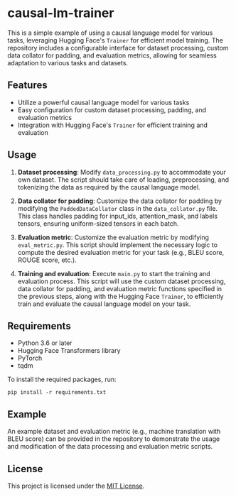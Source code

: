 # causal-lm-trainer  
  
This is a simple example of using a causal language model for various tasks, leveraging Hugging Face's `Trainer` for efficient model training. The repository includes a configurable interface for dataset processing, custom data collator for padding, and evaluation metrics, allowing for seamless adaptation to various tasks and datasets.  
  
## Features  
  
- Utilize a powerful causal language model for various tasks  
- Easy configuration for custom dataset processing, padding, and evaluation metrics  
- Integration with Hugging Face's `Trainer` for efficient training and evaluation  
  
## Usage  
  
1. **Dataset processing**: Modify `data_processing.py` to accommodate your own dataset. The script should take care of loading, preprocessing, and tokenizing the data as required by the causal language model.  
  
2. **Data collator for padding**: Customize the data collator for padding by modifying the `PaddedDataCollator` class in the `data_collator.py` file. This class handles padding for input_ids, attention_mask, and labels tensors, ensuring uniform-sized tensors in each batch.  
  
3. **Evaluation metric**: Customize the evaluation metric by modifying `eval_metric.py`. This script should implement the necessary logic to compute the desired evaluation metric for your task (e.g., BLEU score, ROUGE score, etc.).  
  
4. **Training and evaluation**: Execute `main.py` to start the training and evaluation process. This script will use the custom dataset processing, data collator for padding, and evaluation metric functions specified in the previous steps, along with the Hugging Face `Trainer`, to efficiently train and evaluate the causal language model on your task.  
  
## Requirements  
  
- Python 3.6 or later  
- Hugging Face Transformers library  
- PyTorch  
- tqdm  
  
To install the required packages, run:  

```
pip install -r requirements.txt
```

## Example

An example dataset and evaluation metric (e.g., machine translation with BLEU score) can be provided in the repository to demonstrate the usage and modification of the data processing and evaluation metric scripts.

## License

This project is licensed under the [MIT License](LICENSE).